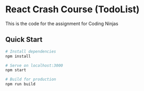 # React Crash Course (TodoList)

This is the code for the assignment for Coding Ninjas

## Quick Start

```bash
# Install dependencies
npm install

# Serve on localhost:3000
npm start

# Build for production
npm run build
```
